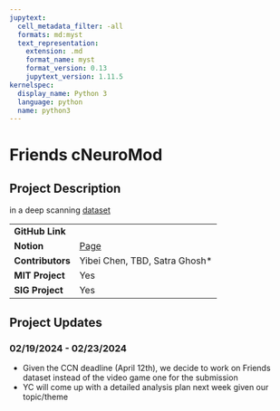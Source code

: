 ```yaml
---
jupytext:
  cell_metadata_filter: -all
  formats: md:myst
  text_representation:
    extension: .md
    format_name: myst
    format_version: 0.13
    jupytext_version: 1.11.5
kernelspec:
  display_name: Python 3
  language: python
  name: python3
---
```


# Friends cNeuroMod

## Project Description
 in a deep scanning [dataset](https://www.cneuromod.ca/)

| | |
| -------------- | ----------------------------- |
| **GitHub Link** | |
| **Notion** | [Page](https://www.notion.so/yibeichen/friends-7756a60363744710a4473c2c545fdc96?pvs=4)|
| **Contributors**| Yibei Chen, TBD, Satra Ghosh* |
| **MIT Project**  | Yes |
| **SIG Project**  | Yes |

## Project Updates

### 02/19/2024 - 02/23/2024
- Given the CCN deadline (April 12th), we decide to work on Friends dataset instead of the video game one for the submission
- YC will come up with a detailed analysis plan next week given our topic/theme


